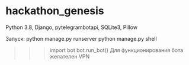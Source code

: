 # hackathon_genesis
Python 3.8, Django, pytelegrambotapi, SQLite3, Pillow

Запуск:
  python manage.py runserver
  python manage.py shell
  >>> import bot
  >>> bot.run_bot()
Для функционирования бота желателен VPN
